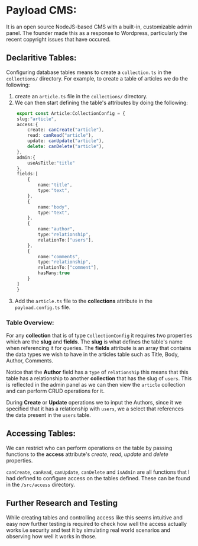 # Payload CMS:
It is an open source NodeJS-based CMS with a built-in, customizable admin panel. The founder made this as a response to Wordpress, particularly the recent copyright issues that have occured.

## Declaritive Tables:
Configuring database tables means to create a `collection.ts` in the `collections/` directory. For example, to create a table of articles we do the following:
1. create an `article.ts` file in the `collections/` directory.
2. We can then start defining the table's attributes by doing the following:

```typescript
    export const Article:CollectionConfig = {
    slug:"article",
    access:{
        create: canCreate("article"),
        read: canRead("article"),
        update: canUpdate("article"),
        delete: canDelete("article"),
    },
    admin:{
        useAsTitle:"title"
    },
    fields:[
        {
            name:"title",
            type:"text",
        },
        {
            name:"body",
            type:"text",
        },
        {
            name:"author",
            type:"relationship",
            relationTo:["users"],
        },
        {
            name:"comments",
            type:"relationship",
            relationTo:["comment"],
            hasMany:true
        }
    ]
    }
```
3. Add the `article.ts` file to the **collections** attribute in the `payload.config.ts` file.

### Table Overview:

For any **collection** that is of type `CollectionConfig` it requires two properties which are the **slug** and **fields**. The **slug** is what defines the table's name when referencing it for queries. The **fields** attribute is an array that contains the data types we wish to have in the articles table such as Title, Body, Author, Comments. 

Notice that the **Author** field has a `type` of `relationship` this means that this table has a relationship to another **collection** that has the slug of `users`. This is reflected in the admin panel as we can then view the `article` collection and can perform CRUD operations for it.

During **Create** or **Update** operations we to input the Authors, since it we specified that it has a relationship with `users`, we a select that references the data present in the `users` table.

## Accessing Tables:
We can restrict who can perform operations on the table by passing functions to the **access** attribute's *create*, *read*, *update* and *delete* properties.

`canCreate`, `canRead`, `canUpdate`, `canDelete` and `isAdmin` are all functions that I had defined to configure access on the tables defined. These can be found in the `/src/access` directory. 

## Further Research and Testing
While creating tables and controlling access like this seems intuitive and easy now further testing is required to check how well the access actually works i.e security and test it by simulating real world scenarios and observing how well it works in those.